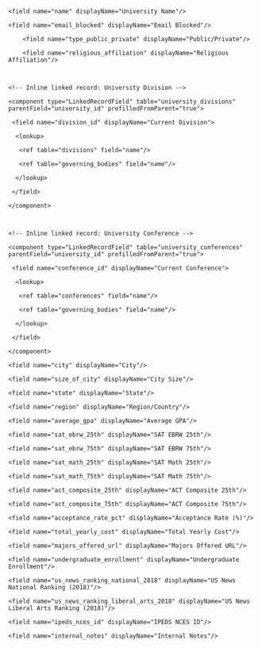 <page id="universitiesCreate" type="Create" table="universities" name="Create University">

  <pageSection type="fields">



   <subSection name="Identity & Contact">

    <field name="name" displayName="University Name"/>

    <field name="email_blocked" displayName="Email Blocked"/>

   </subSection>



   <subSection name="Classifications">

    	<field name="type_public_private" displayName="Public/Private"/>

    	<field name="religious_affiliation" displayName="Religious Affiliation"/>



    <!-- Inline linked record: University Division -->

    <component type="LinkedRecordField" table="university_divisions" parentField="university_id" prefilledFromParent="true">

     <field name="division_id" displayName="Current Division">

      <lookup>

       <ref table="divisions" field="name"/>

       <ref table="governing_bodies" field="name"/>

      </lookup>

     </field>

    </component>



    <!-- Inline linked record: University Conference -->

    <component type="LinkedRecordField" table="university_conferences" parentField="university_id" prefilledFromParent="true">

     <field name="conference_id" displayName="Current Conference">

      <lookup>

       <ref table="conferences" field="name"/>

       <ref table="governing_bodies" field="name"/>

      </lookup>

     </field>

    </component>

   </subSection>

   </subSection>



   <subSection name="Location">

    <field name="city" displayName="City"/>

    <field name="size_of_city" displayName="City Size"/>

    <field name="state" displayName="State"/>

    <field name="region" displayName="Region/Country"/>

   </subSection>



   <subSection name="Academics">

    <field name="average_gpa" displayName="Average GPA"/>

    <field name="sat_ebrw_25th" displayName="SAT EBRW 25th"/>

    <field name="sat_ebrw_75th" displayName="SAT EBRW 75th"/>

    <field name="sat_math_25th" displayName="SAT Math 25th"/>

    <field name="sat_math_75th" displayName="SAT Math 75th"/>

    <field name="act_composite_25th" displayName="ACT Composite 25th"/>

    <field name="act_composite_75th" displayName="ACT Composite 75th"/>

    <field name="acceptance_rate_pct" displayName="Acceptance Rate (%)"/>

    <field name="total_yearly_cost" displayName="Total Yearly Cost"/>

    <field name="majors_offered_url" displayName="Majors Offered URL"/>

    <field name="undergraduate_enrollment" displayName="Undergraduate Enrollment"/>

   </subSection>



   <subSection name="Rankings & Identifiers">

    <field name="us_news_ranking_national_2018" displayName="US News National Ranking (2018)"/>

    <field name="us_news_ranking_liberal_arts_2018" displayName="US News Liberal Arts Ranking (2018)"/>

    <field name="ipeds_nces_id" displayName="IPEDS NCES ID"/>

   </subSection>



   <subSection name="Internal">

    <field name="internal_notes" displayName="Internal Notes"/>

   </subSection>



  </pageSection>

</page>

